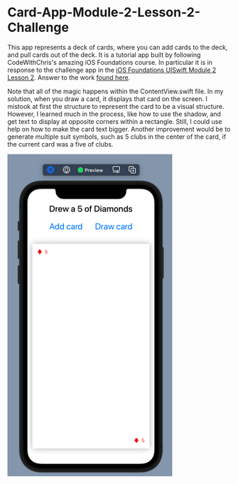 # Card-App-Module-2-Lesson-2-Challenge
This app represents a deck of cards, where you can add cards to the deck, and pull cards out of the deck. It is a tutorial app built by following CodeWithChris's 
amazing iOS Foundations course. In particular it is in response to the challenge app in the 
[iOS Foundations UISwift Module 2 Lesson 2](https://learn.codewithchris.com/courses/take/foundations/texts/19273518-lesson-2-challenge). Answer to the work [found here](https://www.dropbox.com/sh/gc91epvtjdwks19/AADc-pkl9h9B1VfQYlm_Z8ixa/Module%202/Lesson%2002?dl=0&file_subpath=%2FM2L2+Challenge%2FM2L2+Challenge%2FContentView.swift&preview=M2L2+Challenge+Solution.zip&subfolder_nav_tracking=1).

Note that all of the magic happens within the ContentView.swift file. In my solution, when you draw a card, it displays that card on the screen. I mistook at first the structure to represent the card to be a visual structure. However, I learned much in the process, like how to use the shadow, and get text to display at opposite corners within a rectangle. Still, I could use help on how to make the card text bigger. Another improvement would be to generate multiple suit symbols, such as 5 clubs in the center of the card, if the current card was a five of clubs.

![Screenshot of app with five of diamonds](images/drew_5_diamonds_example.png)
